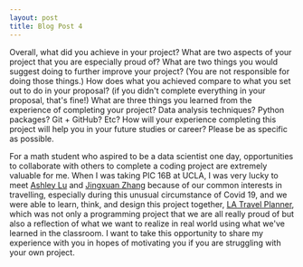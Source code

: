 ```yaml
---
layout: post
title: Blog Post 4
---
```


Overall, what did you achieve in your project? 
What are two aspects of your project that you are especially proud of? 
What are two things you would suggest doing to further improve your project? (You are not responsible for doing those things.) 
How does what you achieved compare to what you set out to do in your proposal? (if you didn't complete everything in your proposal, that's fine!)
What are three things you learned from the experience of completing your project? Data analysis techniques? Python packages? Git + GitHub? Etc? 
How will your experience completing this project will help you in your future studies or career? Please be as specific as possible.

For a math student who aspired to be a data scientist one day, opportunities to collaborate with others to complete a coding project are extremely valuable for me. When I was taking PIC 16B at UCLA, I was very lucky to meet [Ashley Lu]() and [Jingxuan Zhang]() because of our common interests in travelling, especially during this unusual circumstance of Covid 19, and we were able to learn, think, and design this project together, [LA Travel Planner](https://github.com/jren99/pic16b_project), which was not only a programming project that we are all really proud of but also a reflection of what we want to realize in real world using what we've learned in the classroom. I want to take this opportunity to share my experience with you in hopes of motivating you if you are struggling with your own project. 

##
